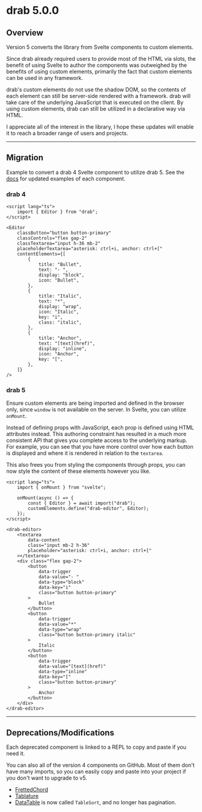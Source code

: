 # drab 5.0.0

## Overview

Version 5 converts the library from Svelte components to custom elements.

Since drab already required users to provide most of the HTML via slots, the benefit of using Svelte to author the components was outweighed by the benefits of using custom elements, primarily the fact that custom elements can be used in any framework.

drab's custom elements do not use the shadow DOM, so the contents of each element can still be server-side rendered with a framework. drab will take care of the underlying JavaScript that is executed on the client. By using custom elements, drab can still be utilized in a declarative way via HTML.

I appreciate all of the interest in the library, I hope these updates will enable it to reach a broader range of users and projects.

---

## Migration

Example to convert a drab 4 Svelte component to utilize drab 5. See the [docs](https://drab.robino.dev) for updated examples of each component.

### drab 4

```svelte
<script lang="ts">
	import { Editor } from "drab";
</script>

<Editor
	classButton="button button-primary"
	classControls="flex gap-2"
	classTextarea="input h-36 mb-2"
	placeholderTextarea="asterisk: ctrl+i, anchor: ctrl+["
	contentElements={[
		{
			title: "Bullet",
			text: "- ",
			display: "block",
			icon: "Bullet",
		},
		{
			title: "Italic",
			text: "*",
			display: "wrap",
			icon: "Italic",
			key: "i",
			class: "italic",
		},
		{
			title: "Anchor",
			text: "[text](href)",
			display: "inline",
			icon: "Anchor",
			key: "[",
		},
	]}
/>
```

### drab 5

Ensure custom elements are being imported and defined in the browser only, since `window` is not available on the server. In Svelte, you can utilize `onMount`.

Instead of defining props with JavaScript, each prop is defined using HTML attributes instead. This authoring constraint has resulted in a much more consistent API that gives you complete access to the underlying markup. For example, you can see that you have more control over how each button is displayed and where it is rendered in relation to the `textarea`.

This also frees you from styling the components through props, you can now style the content of these elements however you like.

```svelte
<script lang="ts">
	import { onMount } from "svelte";

	onMount(async () => {
		const { Editor } = await import("drab");
		customElements.define("drab-editor", Editor);
	});
</script>

<drab-editor>
	<textarea
		data-content
		class="input mb-2 h-36"
		placeholder="asterisk: ctrl+i, anchor: ctrl+["
	></textarea>
	<div class="flex gap-2">
		<button
			data-trigger
			data-value="- "
			data-type="block"
			data-key="i"
			class="button button-primary"
		>
			Bullet
		</button>
		<button
			data-trigger
			data-value="*"
			data-type="wrap"
			class="button button-primary italic"
		>
			Italic
		</button>
		<button
			data-trigger
			data-value="[text](href)"
			data-type="inline"
			data-key="["
			class="button button-primary"
		>
			Anchor
		</button>
	</div>
</drab-editor>
```

---

## Deprecations/Modifications

Each deprecated component is linked to a REPL to copy and paste if you need it.

You can also all of the version 4 components on GitHub. Most of them don't have many imports, so you can easily copy and paste into your project if you don't want to upgrade to v5.

- [FrettedChord](https://svelte.dev/repl/5771d5c3f3c34137a174c8c402ca0b2d?version=4.2.9)
- [Tablature](https://svelte.dev/repl/58493c48090e4b53b49b4cf85c72630e?version=4.2.9)
- [DataTable](https://svelte.dev/repl/8babcab952224548b5378e1daaf9274f?version=4.2.9) is now called `TableSort`, and no longer has pagination.

